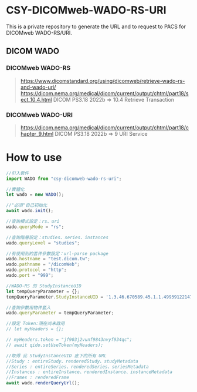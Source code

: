 # CSY-DICOMweb-WADO-RS-URI
This is a private repository to generate the URL and to request to PACS for DICOMweb WADO-RS/URI.

## DICOM WADO
### DICOMweb WADO-RS
> https://www.dicomstandard.org/using/dicomweb/retrieve-wado-rs-and-wado-uri/
> https://dicom.nema.org/medical/dicom/current/output/chtml/part18/sect_10.4.html
DICOM PS3.18 2022b => 10.4 Retrieve Transaction

### DICOMweb WADO-URI
> https://dicom.nema.org/medical/dicom/current/output/chtml/part18/chapter_9.html
DICOM PS3.18 2022b => 9 URI Service


# How to use
```javascript
//引入套件
import WADO from "csy-dicomweb-wado-rs-uri";

//實體化
let wado = new WADO();

//"必須"自己初始化
await wado.init();

//查詢模式設定：rs、uri
wado.queryMode = "rs";

//查詢階層設定：studies、series、instances
wado.queryLevel = "studies";

//有使用到的套件參數設定：url-parse package
wado.hostname = "test.dicom.tw";
wado.pathname = "/dicomWeb";
wado.protocol = "http";
wado.port = "999";

//WADO-RS 的 StudyInstanceUID
let tempQueryParameter = {};
tempQueryParameter.StudyInstanceUID = '1.3.46.670589.45.1.1.4993912214784.1.5436.1538560373543';

//查詢參數用物件套入
wado.queryParameter = tempQueryParameter;

//設定 Token:現在尚未啟用
// let myHeaders = {};

// myHeaders.token = "jf903j2vunf9843nvyf934qc";
// await qido.setUseToken(myHeaders);

//取得 此 StudyInstanceUID 底下的所有 URL
//Study : entireStudy、renderedStudy、studyMetadata
//Series : entireSeries、renderedSeries、seriesMetadata
//Instances : entireInstance、renderedInstance、instanceMetadata
//Frames : renderedFrame
await wado.renderQueryUrl();



```
